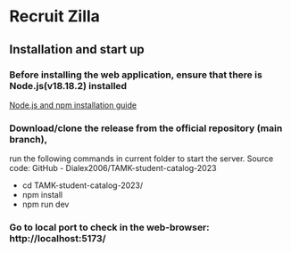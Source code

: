 # Recruit Zilla

## Installation and start up

### Before installing the web application, ensure that there is Node.js(v18.18.2) installed
[Node.js and npm installation guide](https://docs.npmjs.com/downloading-and-installing-node-js-and-npm)

### Download/clone the release from the official repository (main branch),
run the following commands in current folder to start the server.
Source code: GitHub - Dialex2006/TAMK-student-catalog-2023 
- cd TAMK-student-catalog-2023/
- npm install
- npm run dev

### Go to local port to check in the web-browser: http://localhost:5173/
